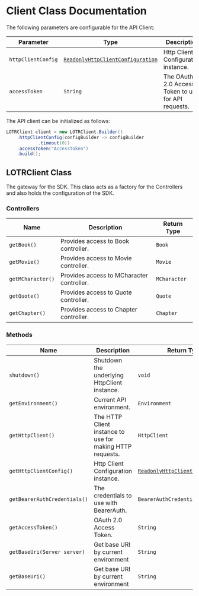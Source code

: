 
# Client Class Documentation

The following parameters are configurable for the API Client:

| Parameter | Type | Description |
|  --- | --- | --- |
| `httpClientConfig` | [`ReadonlyHttpClientConfiguration`](http-client-configuration.md) | Http Client Configuration instance. |
| `accessToken` | `String` | The OAuth 2.0 Access Token to use for API requests. |

The API client can be initialized as follows:

```java
LOTRClient client = new LOTRClient.Builder()
    .httpClientConfig(configBuilder -> configBuilder
            .timeout(0))
    .accessToken("AccessToken")
    .build();
```

## LOTRClient Class

The gateway for the SDK. This class acts as a factory for the Controllers and also holds the configuration of the SDK.

### Controllers

| Name | Description | Return Type |
|  --- | --- | --- |
| `getBook()` | Provides access to Book controller. | `Book` |
| `getMovie()` | Provides access to Movie controller. | `Movie` |
| `getMCharacter()` | Provides access to MCharacter controller. | `MCharacter` |
| `getQuote()` | Provides access to Quote controller. | `Quote` |
| `getChapter()` | Provides access to Chapter controller. | `Chapter` |

### Methods

| Name | Description | Return Type |
|  --- | --- | --- |
| `shutdown()` | Shutdown the underlying HttpClient instance. | `void` |
| `getEnvironment()` | Current API environment. | `Environment` |
| `getHttpClient()` | The HTTP Client instance to use for making HTTP requests. | `HttpClient` |
| `getHttpClientConfig()` | Http Client Configuration instance. | [`ReadonlyHttpClientConfiguration`](http-client-configuration.md) |
| `getBearerAuthCredentials()` | The credentials to use with BearerAuth. | `BearerAuthCredentials` |
| `getAccessToken()` | OAuth 2.0 Access Token. | `String` |
| `getBaseUri(Server server)` | Get base URI by current environment | `String` |
| `getBaseUri()` | Get base URI by current environment | `String` |

